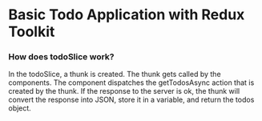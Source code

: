 # Basic Todo Application with Redux Toolkit


### How does todoSlice work? 

In the todoSlice, a thunk is created. 
The thunk gets called by the components. 
The component dispatches the getTodosAsync action that is created by the thunk. 
If the response to the server is ok, the thunk will convert the response into JSON,
store it in a variable, 
and return the todos object. 


